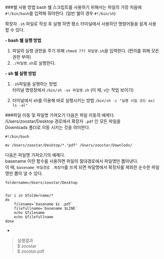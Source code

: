 ###쉘 사용 방법
bash 쉘 스크립트를 사용하기 위해서는 파일의 가장 처음에  
`#!/bin/bash`를 입력해 줘야한다. (일반 쉘의 경우 `#!/bin/sh`) 
 
확장자 `.sh` 파일로 작성 후 실행 하면 평소 터미널에서 사용하던 명령어들을 쉽게 사용 할 수 있다.

 **- bash 쉘 실행 방법**  
  1. 파일의 실행 권한을 주기 위해 `chmod 777 파일명.sh`을 입력한다. (편의를 위해  모든 권한 부여)
  2. `./파일명.sh`로 실행한다.

**- sh 쉘 실행 방법**  
  1. `.sh`파일을 실행하는 방법  
	 터미널 명령창에서 `/bin/sh -xv 파일명.sh` (이 때, v는 작업 보이기)  
	 
  2. 터미널에서 sh를 이용해 바로 실행시키는 방법
	 `/bin/sh -c "실행 시킬 코드 ex) ls -al"` 

###파일 이동 및 파일명 가져오기 
다음은 파일 이동의 예제다.   
/Users/zoostar/Desktop 경로에서 확장자 `.pdf` 인 모든 파일을  
Downloads 폴더로 이동 시키는 것을 의미한다.
```{.bash}
#!/bin/bash

mv /Users/zoostar/Desktop/*."pdf" /Users/zoostar/Downlods/

```

다음은 파일명 가져오기의 예제다.  
basename 이란 함수를 사용하면 파일의 절대경로에서 파일명만 뽑아낸다.  
이 때, `basename 파일경로 .확장자`를 쓰게 되면 파일명에서 확장자를 제외한 순수한 파일명만 뽑아 낼 수 있다.
```{.bash}
foldername=/Users/zoostar/Desktop


for i in $foldername/* 
do
	filename=`basename $i .pdf`
	filefullname=`basename $LINE`
	echo $filename
	echo $filefullname
done 
```
-
>실행결과  
>$  zoostar  
>$  zoostar.pdf  
